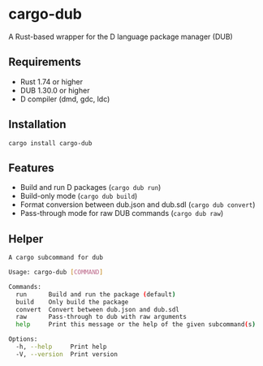 # cargo-dub

A Rust-based wrapper for the D language package manager (DUB)

## Requirements
- Rust 1.74 or higher
- DUB 1.30.0 or higher
- D compiler (dmd, gdc, ldc)

## Installation

```console
cargo install cargo-dub
```

## Features

- Build and run D packages (`cargo dub run`)
- Build-only mode (`cargo dub build`) 
- Format conversion between dub.json and dub.sdl (`cargo dub convert`)
- Pass-through mode for raw DUB commands (`cargo dub raw`)

## Helper

```bash
A cargo subcommand for dub

Usage: cargo-dub [COMMAND]

Commands:
  run      Build and run the package (default)
  build    Only build the package
  convert  Convert between dub.json and dub.sdl
  raw      Pass-through to dub with raw arguments
  help     Print this message or the help of the given subcommand(s)

Options:
  -h, --help     Print help
  -V, --version  Print version
```
